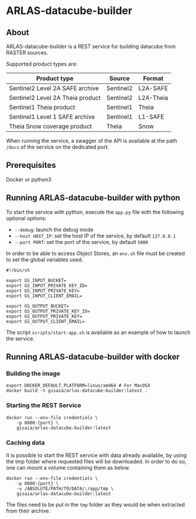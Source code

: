 # ARLAS-datacube-builder

## About

ARLAS-datacube-builder is a REST service for building datacube from RASTER sources.

Supported product types are:

| Product type                      | Source    | Format    |
|-----------------------------------|-----------|-----------|
| Sentinel2 Level 2A SAFE archive   | Sentinel2 | L2A-SAFE  |
| Sentinel2 Level 2A Theia product  | Sentinel2 | L2A-Theia |
| Sentinel1 Theia product           | Sentinel1 | Theia     |
| Sentinel1 Level 1 SAFE archive    | Sentinel1 | L1-SAFE   |
| Theia Snow coverage product       | Theia     | Snow      |

When running the service, a swagger of the API is available at the path `/docs` of the service on the dedicated port.

## Prerequisites

Docker or python3

## Running ARLAS-datacube-builder with python

To start the service with python, execute the `app.py` file with the following optional options:
- `--debug`: launch the debug mode
- `--host HOST_IP`: set the host IP of the service, by default `127.0.0.1`
- `--port PORT`: set the port of the service, by default `5000`

In order to be able to access Object Stores, an `env.sh` file must be created to set the global variables used.

```shell
#!/bin/sh

export GS_INPUT_BUCKET=
export GS_INPUT_PRIVATE_KEY_ID=
export GS_INPUT_PRIVATE_KEY=
export GS_INPUT_CLIENT_EMAIL=

export GS_OUTPUT_BUCKET=
export GS_OUTPUT_PRIVATE_KEY_ID=
export GS_OUTPUT_PRIVATE_KEY=
export GS_OUTPUT_CLIENT_EMAIL=
```

The script `scripts/start-app.sh` is available as an example of how to launch the service.

## Running ARLAS-datacube-builder with docker

### Building the image

```shell
export DOCKER_DEFAULT_PLATFORM=linux/amd64 # For MacOSX
docker build -t gisaia/arlas-datacube-builder:latest .
```

### Starting the REST Service

```shell
docker run --env-file credentials \
    -p 8080:{port} \
    gisaia/arlas-datacube-builder:latest
```

### Caching data

It is possible to start the REST service with data already available, by using the tmp folder where requested files will be downloaded. In order to do so, one can mount a volume containing them as below.

```shell
docker run --env-file credentials \
    -p 8080:{port} \
    -v /ABSOLUTE/PATH/TO/DATA/:/app/tmp \
    gisaia/arlas-datacube-builder:latest
```

The files need to be put in the `tmp` folder as they would be when extracted from their archive.